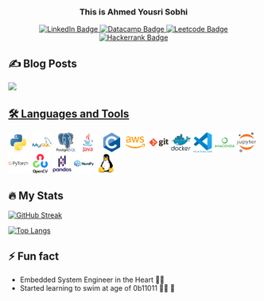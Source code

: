 <div id="badges" align="center">
  <h3 style="text-align: center;">This is Ahmed Yousri Sobhi</h3>
  <a href="https://www.linkedin.com/in/ahmedyousrisobhi/">
  <img src="https://img.shields.io/badge/LinkedIn-blue?style=for-the-badge&logo=linkedin&logoColor=white" alt="LinkedIn Badge"/>
  </a>
  <a href="https://www.datacamp.com/portfolio/ahmedyousrisobhi">
  <img src="https://img.shields.io/badge/Datacamp-default?style=for-the-badge&logo=Datacamp&logoColor=white" alt="Datacamp Badge"/>
  </a>
  <a href="https://leetcode.com/ahmedyousrisobhi/">
  <img src="https://img.shields.io/badge/Leetcode-black?style=for-the-badge&logo=Leetcode&logoColor=white" alt="Leetcode Badge"/>
  </a>
  <a href="https://www.hackerrank.com/ahmedyousrisobhi">
  <img src="https://img.shields.io/badge/Hackerrank-darkgreen?style=for-the-badge&logo=Hackerrank&logoColor=white" alt="Hackerrank Badge"/>
  </a>
</div>

## :writing_hand: Blog Posts
<div id="header">
  <a href="https://github.com/AhmedYousriSobhi/aCupOfTea">
  <img src="https://media.tenor.com/yDqPzCEhbMkAAAAC/spider-man-spiderman.gif" width="500"/>
</div>

## :hammer_and_wrench: Languages and Tools
<div>
  <a href="https://www.python.org/">
  </a>
  <img src="https://github.com/devicons/devicon/blob/master/icons/python/python-original.svg" title="Python"  alt="Python" width="40" height="40"/>&nbsp;
  
  <a href="https://www.mysql.com/">
  </a>
  <img src="https://github.com/devicons/devicon/blob/master/icons/mysql/mysql-original-wordmark.svg" title="MySQL"  alt="MySQL" width="40" height="40"/>&nbsp;

  <a href="https://www.postgresql.org/">
  </a>
  <img src="https://github.com/devicons/devicon/blob/master/icons/postgresql/postgresql-original-wordmark.svg" title="postgresql" **alt="postgresql" width="40" height="40"/>
  
  <a href="https://www.java.com/en/">
  </a>
  <img src="https://github.com/devicons/devicon/blob/master/icons/java/java-original-wordmark.svg" title="Java" alt="Java" width="40" height="40"/>&nbsp;  
  
  <a href="https://en.wikipedia.org/wiki/C_(programming_language)">
  </a>
  <img src="https://github.com/devicons/devicon/blob/master/icons/c/c-original.svg" title="c" alt="c" width="40" height="40"/>&nbsp;  
  
  <a href="https://aws.amazon.com/">
  </a>
  <img src="https://github.com/devicons/devicon/blob/master/icons/amazonwebservices/amazonwebservices-plain-wordmark.svg" title="AWS" alt="AWS" width="40" height="40"/>&nbsp;
  
  <a href="https://git-scm.com/">
  </a>
  <img src="https://github.com/devicons/devicon/blob/master/icons/git/git-original-wordmark.svg" title="Git" **alt="Git" width="40" height="40"/>

  <a href="https://www.docker.com/">
  </a>
  <img src="https://github.com/devicons/devicon/blob/master/icons/docker/docker-original-wordmark.svg" title="docker" **alt="docker" width="40" height="40"/>

  <a href="https://code.visualstudio.com/">
  </a>
  <img src="https://github.com/devicons/devicon/blob/master/icons/vscode/vscode-original-wordmark.svg" title="vscode" **alt="vscode" width="40" height="40"/>

  <a href="https://www.anaconda.com/">
  </a>
  <img src="https://github.com/devicons/devicon/blob/master/icons/anaconda/anaconda-original-wordmark.svg" title="anaconda" **alt="anaconda" width="40" height="40"/>

  <a href="https://jupyter.org/">
  </a>
  <img src="https://github.com/devicons/devicon/blob/master/icons/jupyter/jupyter-original-wordmark.svg" title="jupyter" **alt="jupyter" width="40" height="40"/>

  <a href="https://pytorch.org/">
  </a>
  <img src="https://github.com/devicons/devicon/blob/master/icons/pytorch/pytorch-original-wordmark.svg" title="pytorch" **alt="pytorch" width="40" height="40"/>

  <a href="https://opencv.org/">
  </a>
  <img src="https://github.com/devicons/devicon/blob/master/icons/opencv/opencv-original-wordmark.svg" title="opencv" **alt="opencv" width="40" height="40"/>
  
  <a href="https://pandas.pydata.org/">
  </a>
  <img src="https://github.com/devicons/devicon/blob/master/icons/pandas/pandas-original-wordmark.svg" title="pandas" **alt="pandas" width="40" height="40"/>

  <a href="https://numpy.org/">
  </a>
  <img src="https://github.com/devicons/devicon/blob/master/icons/numpy/numpy-original-wordmark.svg" title="numpy" **alt="numpy" width="40" height="40"/>

  <a href="https://www.linux.org/">
  </a>
  <img src="https://github.com/devicons/devicon/blob/master/icons/linux/linux-original.svg" title="linux" **alt="linux" width="40" height="40"/>
  
</div>

## :fire: My Stats
[![GitHub Streak](http://github-readme-streak-stats.herokuapp.com?user=AhmedYousriSobhi&hide_border=true)](https://git.io/streak-stats)

[![Top Langs](https://github-readme-stats.vercel.app/api/top-langs/?username=AhmedYousriSobhi&layout=compact&theme=vision-friendly-dark)](https://github.com/anuraghazra/github-readme-stats)

<!--
[![Top Langs](https://github-readme-stats.vercel.app/api/top-langs/?username=AhmedYousriSobhi)](https://github.com/anuraghazra/github-readme-stats)
-->

## ⚡ Fun fact
- Embedded System Engineer in the Heart 🫶🏻
- Started learning to swim at age of 0b11011 🏊‍♂️ 🥽

<!--
**AhmedYousriSobhi/AhmedYousriSobhi** is a ✨ _special_ ✨ repository because its `README.md` (this file) appears on your GitHub profile.

Here are some ideas to get you started:

- 🔭 I’m currently working on ...
- 🌱 I’m currently learning ...
- 👯 I’m looking to collaborate on ...
- 🤔 I’m looking for help with ...
- 💬 Ask me about ...
- 📫 How to reach me: ...
- 😄 Pronouns: ...
- ⚡ Fun fact: ...
Icons repo: https://github.com/devicons/devicon/blob/master/icons/c/c-original.svg
-->
